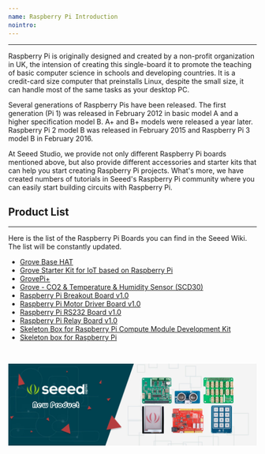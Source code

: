 ```yaml
---
name: Raspberry Pi Introduction
nointro:
---
```


---
Raspberry Pi is originally designed and created by a non-profit organization in UK, the intension of creating this single-board it to promote the teaching of basic computer science in schools and developing countries. It is a credit-card size computer that preinstalls Linux, despite the small size, it can handle most of the same tasks as your desktop PC.

Several generations of Raspberry Pis have been released. The first generation (Pi 1) was released in February 2012 in basic model A and a higher specification model B. A+ and B+ models were released a year later. Raspberry Pi 2 model B was released in February 2015 and Raspberry Pi 3 model B in February 2016.

At Seeed Studio, we provide not only different Raspberry Pi boards mentioned above, but also provide different accessories and starter kits that can help you start creating Raspberry Pi projects. What's more, we have created numbers of tutorials in Seeed's Raspberry Pi community where you can easily start building circuits with Raspberry Pi.


## Product List
---

Here is the list of the Raspberry Pi Boards you can find in the Seeed Wiki. The list will be constantly updated.

- [Grove Base HAT](/Grove_Base_HAT/)
- [Grove Starter Kit for IoT based on Raspberry Pi](/Grove_Starter_Kit_for_IoT_based_on_Raspberry_Pi/)
- [GrovePi&#43;](/GrovePi_Plus/)
- [Grove - CO2 & Temperature & Humidity Sensor (SCD30)](/Grove-CO2_Temperature_Humidity_Sensor-SCD30/)
- [Raspberry Pi Breakout Board v1.0](/Raspberry_Pi_Breakout_Board_v1.0/)
- [Raspberry Pi Motor Driver Board v1.0](/Raspberry_Pi_Motor_Driver_Board_v1.0/)
- [Raspberry Pi RS232 Board v1.0](/Raspberry_Pi_R232_Board_v1.0/)
- [Raspberry Pi Relay Board v1.0](/Raspberry_Pi_Relay_Board_v1.0/)
- [Skeleton Box for Raspberry Pi Compute Module Development Kit](/Skeleton_Box_for_Raspberry_Pi_Compute_Module_Development_Kit/)
- [Skeleton box for Raspberry Pi](/Skeleton_box_for_Rasberry_Pi/)


<br /><p style="text-align:center"><a href="https://www.seeedstudio.com/act-4.html?utm_source=wiki&utm_medium=wikibanner&utm_campaign=newproducts" target="_blank"><img src="https://github.com/SeeedDocument/Wiki_Banner/raw/master/new_product.jpg" /></a></p>